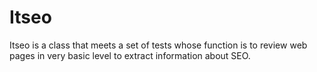 Itseo
=====

Itseo is a class that meets a set of tests whose function is to review web pages in very basic level to extract information about SEO.
